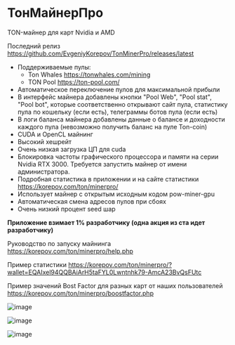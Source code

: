 # ТонМайнерПро
TON-майнер для карт Nvidia и AMD

Последний релиз https://github.com/EvgeniyKorepov/TonMinerPro/releases/latest

- Поддерживаемые пулы:
  - Ton Whales https://tonwhales.com/mining
  - TON Pool https://ton-pool.com/
- Автоматическое переключение пулов для максимальной прибыли
- В интерфейс майнера добавлены кнопки "Pool Web", "Pool stat", "Pool bot", которые соответственно открывают сайт пула, статистику пула по кошельку (если есть), телеграммы ботов пула (если есть)
- В логи баланса майнера добавлены данные о балансе и доходности каждого пула (невозможно получить баланс на пуле Ton-coin)
- CUDA и OpenCL майнинг
- Высокий хешрейт
- Очень низкая загрузка ЦП для cuda
- Блокировка частоты графического процессора и памяти на серии Nvidia RTX 3000. Требуется запустить майнер от имени администратора.
- Подробная статистика в приложении и на сайте статистики https://korepov.com/ton/minerpro/
- Использует майнер с открытым исходным кодом pow-miner-gpu
- Автоматическая смена адресов пулов при сбоях
- Очень низкий процент seed шар

**Приложение взимает 1% разработчику (одна акция из ста идет разработчику)**

Руководство по запуску майнинга https://korepov.com/ton/minerpro/help.php

Пример статистики https://korepov.com/ton/minerpro/?wallet=EQAIxel94QQBAiArH5taFYL0Lwntnhk79-AmcA23BvQsFUtc

Пример значений Bost Factor для разных карт от наших пользователей https://korepov.com/ton/minerpro/boostfactor.php

![image](https://user-images.githubusercontent.com/35364901/155695616-58360852-8a8b-4bb6-99a6-043446be7d99.png)

![image](https://user-images.githubusercontent.com/35364901/154995728-10ceb89f-287e-4e23-91d2-16aef7dc4c7a.png)

![image](https://user-images.githubusercontent.com/35364901/154995818-fe35af0d-28d8-4c9a-b0ea-3fc4846d8075.png)
